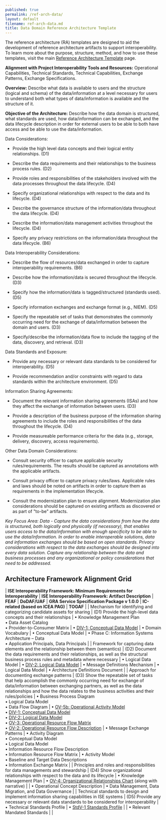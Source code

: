 ```yaml
---
published: true
permalink: /ref-arch-data/
layout: default
filename: ref-arch-data.md
title: Data Domain Reference Architecture Template
---
```


The reference architecture (RA) templates are designed to aid the development of reference architecture artifacts to support interoperability. To learn more about the purpose, structure, method, and how to use these templates, visit the main [Reference Architecture Template](/ref-arch-template) page.

**Alignment with Project Interoperability Tools and Resources:** Operational Capabilities, Technical Standards, Technical Capabilities, Exchange Patterns, Exchange Specifications.

**Overview:** Describe what data is available to users and the structure (logical and schema) of the data/information at a level necessary for users to understand both what types of data/information is available and the structure of it.

**Objective of the Architecture:** Describe how the data domain is structured, what standards are used, how data/information can be exchanged, and the data lifecycle description in order for external users to be able to both have access and be able to use the data/information.

Data Considerations:

* Provide the high level data concepts and their logical entity relationships. (D1)

* Describe the data requirements and their relationships to the business process rules. (D2)

* Provide roles and responsibilities of the stakeholders involved with the data processes throughout the data lifecycle. (D4)

* Specify organizational relationships with respect to the data and its lifecycle. (D4)

* Describe the governance structure of the information/data throughout the data lifecycle. (D4)

* Describe the information/data management activities throughout the lifecycle. (D4)

* Specify any privacy restrictions on the information/data throughout the data lifecycle. (B6)

Data Interoperability Considerations:

* Describe the flow of resources/data exchanged in order to capture interoperability requirements. (B6)

* Describe how the information/data is secured throughout the lifecycle. (D3)

* Specify how the information/data is tagged/structured (standards used). (D5)

* Specify information exchanges and exchange format (e.g., NIEM). (D5)

* Specify the repeatable set of tasks that demonstrates the commonly occurring need for the exchange of data/information between the domain and users. (D3)

* Specify/describe the information/data flow to include the tagging of the data, discovery, and retrieval. (D3)

Data Standards and Exposure:

* Provide any necessary or relevant data standards to be considered for interoperability. (D5)

* Provide recommendation and/or constraints with regard to data standards within the architecture environment. (D5)

Information Sharing Agreements:

* Document the relevant information sharing agreements (ISAs) and how they affect the exchange of information between users. (D3)

* Provide a description of the business purpose of the information sharing agreements to include the roles and responsibilities of the data throughout the lifecycle. (D4)

* Provide measureable performance criteria for the data (e.g., storage, delivery, discovery, access requirements).

Other Data Domain Considerations:

* Consult security officer to capture applicable security rules/requirements. The results should be captured as annotations with the applicable artifacts.

* Consult privacy officer to capture privacy rules/laws. Applicable rules and laws should be noted on artifacts in order to capture them as requirements in the implementation lifecycle.

* Consult the modernization plan to ensure alignment. Modernization plan considerations should be captured on existing artifacts as discovered or as part of "to-be" artifacts.

*Key Focus Area: Data - Capture the data considerations from how the data is structured, both logically and physically (if necessary), that enables users access to the data/information with enough specificity to be able to use the data/information. In order to enable interoperable solutions, data and information exchanges should be based on open standards. Privacy considerations with respect to the data exchanges should be designed into every data solution. Capture any relationship between the data and business processes and any organizational or policy considerations that need to be addressed.*

## Architecture Framework Alignment Grid

| **ISE Interoperability Framework: Minimum Requirements for Interoperability** | **ISE Interoperability Framework: Artifact Description** | **FEAF** | **DoDAF/UAF** | **GRA Service Specification Package v 1.0.0** | **IC-related (based on ICEA PAG)** | **TOGAF** |
| Mechanism for identifying and categorizing candidate assets for sharing | (D1) Provide the high-level data concepts and their relationships | • Knowledge Management Plan <br/> • Data Asset Catalog <br/> • Provider-to-Consumer Matrix | • [DIV-1: Conceptual Data Model](http://dodcio.defense.gov/dodaf20/dodaf20_div1.aspx) | • Domain Vocabulary | • Conceptual Data Model | • Phase C: Information Systems Architecture – Data <br/> • Application Principals, Data Principals |
| Framework for capturing data elements and the relationship between them (semantics) | (D2) Document the data requirements and their relationships, as well as the structural business process rules and metadata where necessary | • Logical Data Model | • [DIV-2: Logical Data Model](http://dodcio.defense.gov/dodaf20/dodaf20_div2.aspx) | • Message Definitions Mechanism | • Logical Data Model | • Architecture Definitions Document |
| Approach for documenting exchange patterns | (D3) Show the repeatable set of tasks that help accomplish the commonly occurring need for exchange of data/information between exchanging partners, as well as the data relationships and how the data relates to the business activities and their rules/policies | • Business Process Diagram <br/> • Logical Data Model <br/> • Data Flow Diagram | • [OV-5b: Operational Activity Model](http://dodcio.defense.gov/dodaf20/dodaf20_ov5ab.aspx) <br/> • [DIV-1: Conceptual Data Model](http://dodcio.defense.gov/dodaf20/dodaf20_div1.aspx) <br/> • [DIV-2: Logical Data Model](http://dodcio.defense.gov/dodaf20/dodaf20_div2.aspx) <br/> • [OV-3: Operational Resource Flow Matrix](http://dodcio.defense.gov/dodaf20/dodaf20_ov3.aspx) <br/> • [OV-2: Operational Resource Flow Description](http://dodcio.defense.gov/dodaf20/dodaf20_ov2.aspx) | • Message Exchange Patterns |  • Activity Diagram <br/> • Conceptual Data Model <br/> • Logical Data Model <br/> • Information Resource Flow Description <br/> • Information Resource Flow Matrix | • Activity Model <br/> • Baseline and Target Data Descriptions <br/> • Information Exchange Matrix |
| Principles and roles and responsibilities for data managements and stewardship | (D4) Show organizational relationships with respect to the data and its lifecycle | • Knowledge Management Plan | • [OV-4: Organizational Relationships Chart](http://dodcio.defense.gov/dodaf20/dodaf20_ov4.aspx) (along with narrative) | | • Operational Concept Description | • Data Management, Data Migration, and Data Governance |
| Technical standards to design and implement information sharing capabilities in ISE systems | (D5) Provide any necessary or relevant data standards to be considered for interoperability | • Technical Standards Profile | • [StdV-1 Standards Profile](http://dodcio.defense.gov/dodaf20/dodaf20_stdv1.aspx) | | • Relevant Mandated Standards | |

